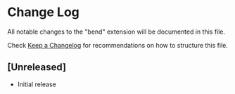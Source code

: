 # Change Log

All notable changes to the "bend" extension will be documented in this file.

Check [Keep a Changelog](http://keepachangelog.com/) for recommendations on how to structure this file.

## [Unreleased]

- Initial release